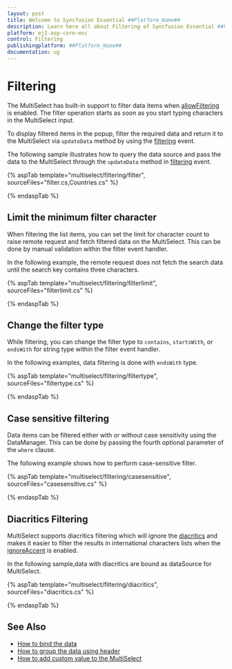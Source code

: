 ```yaml
---
layout: post
title: Welcome to Syncfusion Essential ##Platform_Name##
description: Learn here all about Filtering of Syncfusion Essential ##Platform_Name## widgets based on HTML5 and jQuery.
platform: ej2-asp-core-mvc
control: Filtering
publishingplatform: ##Platform_Name##
documentation: ug
---
```



# Filtering

The MultiSelect has built-in support to filter data items when [allowFiltering](https://help.syncfusion.com/cr/cref_files/aspnetcore-js2/Syncfusion.EJ2~Syncfusion.EJ2.DropDowns.MultiSelect~AllowFiltering.html) is enabled. The filter
operation starts as soon as you start typing characters in the MultiSelect input.

To display filtered items in the popup, filter the required data and return it to the MultiSelect
via `updateData` method by using the [filtering](https://help.syncfusion.com/cr/cref_files/aspnetcore-js2/Syncfusion.EJ2~Syncfusion.EJ2.DropDowns.MultiSelect~Filtering.html) event.

The following sample illustrates how to query the data source and pass the data to the MultiSelect
through the `updateData` method in [filtering](https://help.syncfusion.com/cr/cref_files/aspnetcore-js2/Syncfusion.EJ2~Syncfusion.EJ2.DropDowns.MultiSelect~Filtering.html) event.

{% aspTab template="multiselect/filtering/filter", sourceFiles="filter.cs,Countries.cs" %}

{% endaspTab %}

## Limit the minimum filter character

When filtering the list items, you can set the limit for character count to raise remote request and fetch
filtered data on the MultiSelect. This can be done by manual validation within the filter event handler.

In the following example, the remote request does not fetch the search data until the search key contains three characters.

{% aspTab template="multiselect/filtering/filterlimit", sourceFiles="filterlimit.cs" %}

{% endaspTab %}

## Change the filter type

While filtering, you can change the filter type to `contains`,
`startsWith`, or `endsWith` for string type within the filter event handler.

In the following examples, data filtering is done with `endsWith` type.

{% aspTab template="multiselect/filtering/filtertype", sourceFiles="filtertype.cs" %}

{% endaspTab %}

## Case sensitive filtering

Data items can be filtered either with or without case sensitivity using the DataManager. This can be done
by passing the fourth optional parameter of the `where` clause.

The following example shows how to perform case-sensitive filter.

{% aspTab template="multiselect/filtering/casesensitive", sourceFiles="casesensitive.cs" %}

{% endaspTab %}

## Diacritics Filtering

MultiSelect supports diacritics filtering which will ignore the [diacritics](https://en.wikipedia.org/wiki/Diacritic) and
makes it easier to filter the results in international characters lists
when the [ignoreAccent](https://help.syncfusion.com/cr/cref_files/aspnetcore-js2/Syncfusion.EJ2~Syncfusion.EJ2.DropDowns.MultiSelect~IgnoreAccent.html) is enabled.

In the following sample,data with diacritics are bound as dataSource for MultiSelect.

{% aspTab template="multiselect/filtering/diacritics", sourceFiles="diacritics.cs" %}

{% endaspTab %}

## See Also

* [How to bind the data](./data-binding/)
* [How to group the data using header](./grouping/)
* [How to add custom value to the MultiSelect](./custom-value/)